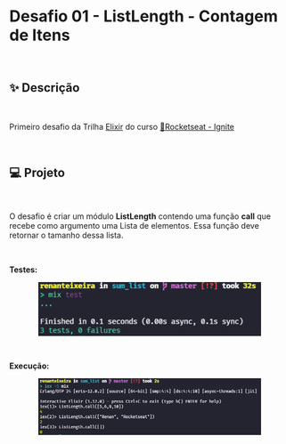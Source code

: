 # Desafio 01 - ListLength - Contagem de Itens

&nbsp;

## ✨ Descrição

&nbsp;

Primeiro desafio da Trilha [Elixir](https://elixir-lang.org/) do curso [💜Rocketseat - Ignite](https://rocketseat.com.br/ignite)
</div>

&nbsp;&nbsp;

<div id="project"></div>

## 💻 Projeto

&nbsp;

O desafio é criar um módulo **ListLength** contendo uma função **call** que recebe como argumento uma Lista de elementos. Essa função deve retornar o tamanho dessa lista.

&nbsp;&nbsp;

**Testes:**
<div align="center">
  <img align="center" src="./assets/desafio-01_testes.png" width="400px"/>
</div>

&nbsp;&nbsp;

**Execução:**
<div align="center">
  <img align="center" src="./assets/desafio-01_execucao.png" width="400px"/>
</div>
